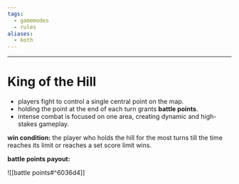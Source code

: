 ```yaml
---
tags:
  - gamemodes
  - rules
aliases:
  - koth
---
```

---

# King of the Hill

- players fight to control a single central point on the map.
- holding the point at the end of each turn grants **battle points**.
- intense combat is focused on one area, creating dynamic and high-stakes gameplay.

**win condition:** the player who holds the hill for the most turns till the time reaches its limit or reaches a set score limit wins.

**battle points payout:**

![[battle points#^6036d4]]

